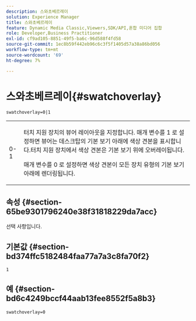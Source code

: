```yaml
---
description: 스와초베르레이
solution: Experience Manager
title: 스와초베르레이
feature: Dynamic Media Classic,Viewers,SDK/API,혼합 미디어 집합
role: Developer,Business Practitioner
exl-id: cf9ad105-8851-49f5-ba6c-96d588f4fd58
source-git-commit: 1ec8b59f442eb96c6c3f5f1405d57a38a86bd056
workflow-type: tm+mt
source-wordcount: '69'
ht-degree: 7%

---
```


# 스와초베르레이{#swatchoverlay}

`swatchoverlay=0|1`

<table id="table_9B98C97485DD4DEB8A6ECBCE8DF6B886"> 
 <tbody> 
  <tr> 
   <td colname="col1"> <p> <span class="codeph"> 0-1  </span> </p> </td> 
   <td colname="col2"> <p>터치 지원 장치의 뷰어 레이아웃을 지정합니다. 매개 변수를 <span class="codeph"> 1 </span>로 설정하면 뷰어는 데스크탑의 기본 보기 아래에 색상 견본을 표시합니다.터치 지원 장치에서 색상 견본은 기본 보기 위에 오버레이됩니다. </p> <p>매개 변수를 <span class="codeph"> 0 </span> 로 설정하면 색상 견본이 모든 장치 유형의 기본 보기 아래에 렌더링됩니다. </p> </td> 
  </tr> 
 </tbody> 
</table>

## 속성 {#section-65be9301796240e38f31818229da7acc}

선택 사항입니다.

## 기본값 {#section-bd374ffc5182484faa77a7a3c8fa70f2}

`1`

## 예 {#section-bd6c4249bccf44aab13fee8552f5a8b3}

`swatchoverlay=0`
